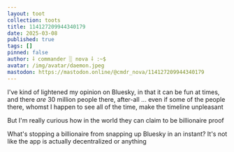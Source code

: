 ```yaml
---
layout: toot
collection: toots
title: 114127209944340179
date: 2025-03-08
published: true
tags: []
pinned: false
author: ⸸ commander ░ nova ⸸ :~$
avatar: /img/avatar/daemon.jpeg
mastodon: https://mastodon.online/@cmdr_nova/114127209944340179
---
```


I've kind of lightened my opinion on Bluesky, in that it can be fun at times, and there _are_ 30 million people there, after-all ... even if some of the people there, whomst I happen to see all of the time, make the timeline unpleasant

But I'm really curious how in the world they can claim to be billionaire proof

What's stopping a billionaire from snapping up Bluesky in an instant? It's not like the app is actually decentralized or anything
